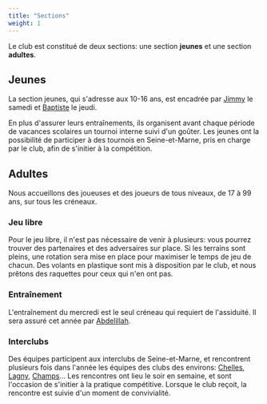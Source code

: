 ```yaml
---
title: "Sections"
weight: 1
---
```


Le club est constitué de deux sections: une section **jeunes** et une section **adultes**.

## Jeunes

La section jeunes, qui s'adresse aux 10-16 ans, est encadrée par [Jimmy](https://myffbad.fr/joueur/00201535) le samedi et [Baptiste](https://myffbad.fr/joueur/06518332) le jeudi.

En plus d'assurer leurs entraînements, ils organisent avant chaque période de vacances scolaires un tournoi interne suivi d'un goûter. Les jeunes ont la possibilité de participer à des tournois en Seine-et-Marne, pris en charge par le club, afin de s'initier à la compétition.

## Adultes

Nous accueillons des joueuses et des joueurs de tous niveaux, de 17 à 99 ans, sur tous les créneaux.

### Jeu libre

Pour le jeu libre, il n'est pas nécessaire de venir à plusieurs: vous pourrez trouver des partenaires et des adversaires sur place. Si les terrains sont pleins, une rotation sera mise en place pour maximiser le temps de jeu de chacun. Des volants en plastique sont mis à disposition par le club, et nous prêtons des raquettes pour ceux qui n'en ont pas.

### Entraînement

L'entraînement du mercredi est le seul créneau qui requiert de l'assiduité. Il sera assuré cet année par [Abdelillah](https://myffbad.fr/joueur/07288788).

### Interclubs

Des équipes participent aux interclubs de Seine-et-Marne, et rencontrent plusieurs fois dans l'année les équipes des clubs des environs: [Chelles](https://chelles-badminton.fr/), [Lagny](https://www.lvlm77.fr/), [Champs](https://badaccord.fr/)... Les rencontres ont lieu le soir en semaine, et sont l'occasion de s'initier à la pratique compétitive. Lorsque le club reçoit, la rencontre est suivie d'un moment de convivialité.
